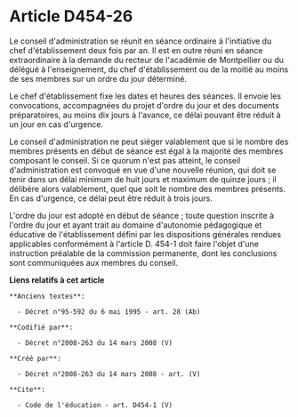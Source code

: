 # Article D454-26

Le conseil d'administration se réunit en séance ordinaire à l'initiative du chef d'établissement deux fois par an. Il est en
outre réuni en séance extraordinaire à la demande du recteur de l'académie de Montpellier ou du délégué à l'enseignement, du
chef d'établissement ou de la moitié au moins de ses membres sur un ordre du jour déterminé. 

Le chef d'établissement fixe les dates et heures des séances. Il envoie les convocations, accompagnées du projet d'ordre du
jour et des documents préparatoires, au moins dix jours à l'avance, ce délai pouvant être réduit à un jour en cas d'urgence. 

Le conseil d'administration ne peut siéger valablement que si le nombre des membres présents en début de séance est égal à la
majorité des membres composant le conseil. Si ce quorum n'est pas atteint, le conseil d'administration est convoqué en vue
d'une nouvelle réunion, qui doit se tenir dans un délai minimum de huit jours et maximum de quinze jours ; il délibère alors
valablement, quel que soit le nombre des membres présents. En cas d'urgence, ce délai peut être réduit à trois jours. 

L'ordre du jour est adopté en début de séance ; toute question inscrite à l'ordre du jour et ayant trait au domaine
d'autonomie pédagogique et éducative de l'établissement défini par les dispositions générales rendues applicables
conformément à l'article D. 454-1 doit faire l'objet d'une instruction préalable de la commission permanente, dont les
conclusions sont communiquées aux membres du conseil.

**Liens relatifs à cet article**

	**Anciens textes**:

	  - Décret n°95-592 du 6 mai 1995 - art. 28 (Ab)

	**Codifié par**:

	  - Décret n°2008-263 du 14 mars 2008 (V)

	**Créé par**:

	  - Décret n°2008-263 du 14 mars 2008 - art. (V)

	**Cite**:

	  - Code de l'éducation - art. D454-1 (V)
